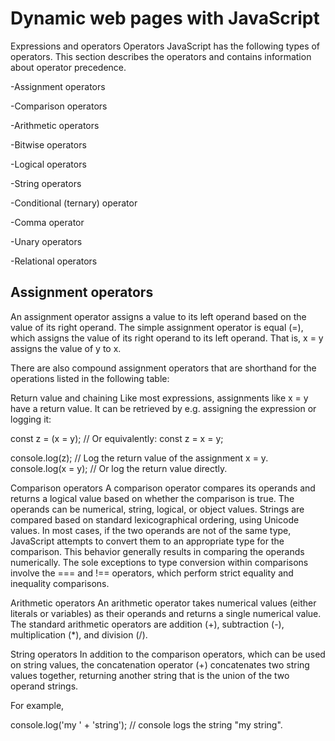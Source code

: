 # Dynamic web pages with JavaScript
Expressions and operators
Operators
JavaScript has the following types of operators. This section describes the operators and contains information about operator precedence.

-Assignment operators

-Comparison operators

-Arithmetic operators

-Bitwise operators

-Logical operators

-String operators

-Conditional (ternary) operator

-Comma operator

-Unary operators

-Relational operators


## Assignment operators
An assignment operator assigns a value to its left operand based on the value of its right operand. The simple assignment operator is equal (=), which assigns the value of its right operand to its left operand. That is, x = y assigns the value of y to x.

There are also compound assignment operators that are shorthand for the operations listed in the following table:

Return value and chaining
Like most expressions, assignments like x = y have a return value. It can be retrieved by e.g. assigning the expression or logging it:

const z = (x = y); // Or equivalently: const z = x = y;

console.log(z); // Log the return value of the assignment x = y.
console.log(x = y); // Or log the return value directly.

Comparison operators
A comparison operator compares its operands and returns a logical value based on whether the comparison is true. The operands can be numerical, string, logical, or object values. Strings are compared based on standard lexicographical ordering, using Unicode values. In most cases, if the two operands are not of the same type, JavaScript attempts to convert them to an appropriate type for the comparison. This behavior generally results in comparing the operands numerically. The sole exceptions to type conversion within comparisons involve the === and !== operators, which perform strict equality and inequality comparisons. 

Arithmetic operators
An arithmetic operator takes numerical values (either literals or variables) as their operands and returns a single numerical value. The standard arithmetic operators are addition (+), subtraction (-), multiplication (*), and division (/). 

String operators
In addition to the comparison operators, which can be used on string values, the concatenation operator (+) concatenates two string values together, returning another string that is the union of the two operand strings.

For example,

console.log('my ' + 'string'); // console logs the string "my string".
